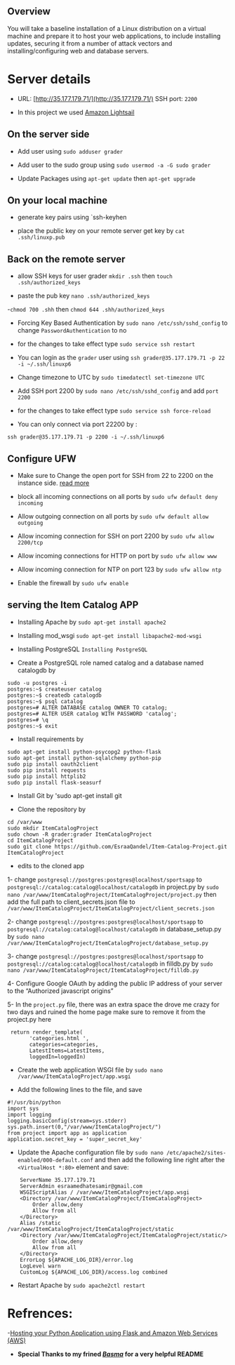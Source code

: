 ## Overview 

You will take a baseline installation of a Linux distribution on a virtual machine and prepare it to host your web applications, to include installing updates, securing it from a number of attack vectors and installing/configuring web and database servers.

# Server details

- URL: [http://35.177.179.71/](http://35.177.179.71/)
SSH port: `2200`

- In this project we used [Amazon Lightsail](https://lightsail.aws.amazon.com/) 

## On the server side 

- Add user
using `sudo adduser grader`

- Add user to the sudo group 
using `sudo usermod -a -G sudo grader`

- Update Packages 
using `apt-get update` then `apt-get upgrade`


## On your local machine 

- generate key pairs using `ssh-keyhen 

- place the public key on your remote server 
get key by `cat .ssh/linuxp.pub` 


## Back on the remote server 

- allow SSH keys for user grader
`mkdir .ssh` then `touch .ssh/authorized_keys`

- paste the pub key `nano .ssh/authorized_keys`  

-`chmod 700 .shh` then `chmod 644 .shh/authorized_keys`

- Forcing Key Based Authentication 
by `sudo nano /etc/ssh/sshd_config` to change 
`PasswordAuthentication` to no 

- for the changes to take effect type `sudo service ssh restart`

- You can login as the `grader` user using 
`ssh grader@35.177.179.71 -p 22 -i ~/.ssh/linuxp6`

- Change timezone to UTC by `sudo timedatectl set-timezone UTC`

- Add SSH port 2200 by `sudo nano /etc/ssh/sshd_config` and add `port 2200`

- for the changes to take effect type `sudo service ssh force-reload`

- You can only connect via port 22200 by :

`ssh grader@35.177.179.71 -p 2200 -i ~/.ssh/linuxp6`


## Configure UFW 

- Make sure to Change the open port for SSH from 22 to 2200 on the instance side. [read more](https://stackoverflow.com/questions/47342988/aws-ssh-port-timeout-after-changing-port-number)

- block all incoming connections on all ports by `sudo ufw default deny incoming`

- Allow outgoing connection on all ports by `sudo ufw default allow outgoing`

- Allow incoming connection for SSH on port 2200 by `sudo ufw allow 2200/tcp`

- Allow incoming connections for HTTP on port by `sudo ufw allow www`

- Allow incoming connection for NTP on port 123 by `sudo ufw allow ntp`

- Enable the firewall by `sudo ufw enable`

## serving the Item Catalog APP 

- Installing Apache by `sudo apt-get install apache2`

- Installing mod_wsgi `sudo apt-get install libapache2-mod-wsgi`

- Installing PostgreSQL `Installing PostgreSQL` 

- Create a PostgreSQL role named catalog and a database named catalogdb by 

```
sudo -u postgres -i
postgres:~$ createuser catalog
postgres:~$ createdb catalogdb
postgres:~$ psql catalog
postgres=# ALTER DATABASE catalog OWNER TO catalog;
postgres=# ALTER USER catalog WITH PASSWORD 'catalog';
postgres=# \q
postgres:~$ exit

```

- Install requirements by 

```
sudo apt-get install python-psycopg2 python-flask
sudo apt-get install python-sqlalchemy python-pip
sudo pip install oauth2client
sudo pip install requests
sudo pip install httplib2
sudo pip install flask-seasurf
```

- Install Git by 'sudo apt-get install git

- Clone the repository by 
```
cd /var/www
sudo mkdir ItemCatalogProject
sudo chown -R grader:grader ItemCatalogProject
cd ItemCatalogProject
sudo git clone https://github.com/EsraaQandel/Item-Catalog-Project.git ItemCatalogProject
```

- edits to the cloned app 

1- change `postgresql://postgres:postgres@localhost/sportsapp` to `postgresql://catalog:catalog@localhost/catalogdb` in project.py
by `sudo nano /var/www/ItemCatalogProject/ItemCatalogProject/project.py` then add the full path to client_secrets.json file  to `/var/www/ItemCatalogProject/ItemCatalogProject/client_secrets.json`

2- change `postgresql://postgres:postgres@localhost/sportsapp` to `postgresql://catalog:catalog@localhost/catalogdb` in database_setup.py
by `sudo nano /var/www/ItemCatalogProject/ItemCatalogProject/database_setup.py`

3- change `postgresql://postgres:postgres@localhost/sportsapp` to `postgresql://catalog:catalog@localhost/catalogdb` in filldb.py
by `sudo nano /var/www/ItemCatalogProject/ItemCatalogProject/filldb.py`

4- Configure Google OAuth by adding the public IP address of your server to the “Authorized javascript origins”

5- In the `project.py` file, there was an extra space the drove me crazy for two days and ruined the home page make sure to remove it from  the project.py here

 ```  
  return render_template(
        'categories.html ',
        categories=categories,
        LatestItems=LatestItems,
        loggedIn=loggedIn)
```

- Create the web application WSGI file by `sudo nano /var/www/ItemCatalogProject/app.wsgi`

- Add the following lines to the file, and save 

```
#!/usr/bin/python
import sys 
import logging
logging.basicConfig(stream=sys.stderr)
sys.path.insert(0,"/var/www/ItemCatalogProject/")
from project import app as application
application.secret_key = 'super_secret_key'

```

- Update the Apache configuration file by `sudo nano /etc/apache2/sites-enabled/000-default.conf`
and then add the following line right after the `<VirtualHost *:80>` element and save:

```
    ServerName 35.177.179.71
	ServerAdmin esraamedhatesamir@gmail.com
	WSGIScriptAlias / /var/www/ItemCatalogProject/app.wsgi
	<Directory /var/www/ItemCatalogProject/ItemCatalogProject>
		Order allow,deny
		Allow from all
	</Directory>
	Alias /static /var/www/ItemCatalogProject/ItemCatalogProject/static
	<Directory /var/www/ItemCatalogProject/ItemCatalogProject/static/>
		Order allow,deny
		Allow from all
	</Directory>
	ErrorLog ${APACHE_LOG_DIR}/error.log
	LogLevel warn
	CustomLog ${APACHE_LOG_DIR}/access.log combined
```

- Restart Apache by `sudo apache2ctl restart` 


# Refrences:

-[Hosting your Python Application using Flask and Amazon Web Services (AWS)](http://amunategui.github.io/idea-to-pitch/)
- **Special Thanks to my frined *[Basma](https://github.com/basmaashouur)* for a very helpful README**
